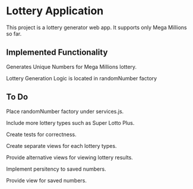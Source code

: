 # Lottery Application

This project is a lottery generator web app. It supports only Mega Millions so far.

## Implemented Functionality

Generates Unique Numbers for Mega Millions lottery.

Lottery Generation Logic is located in randomNumber factory

## To Do

Place randomNumber factory under services.js.

Include more lottery types such as Super Lotto Plus. 

Create tests for correctness.

Create separate views for each lottery types.

Provide alternative views for viewing lottery results.

Implement persitency to saved numbers.

Provide view for saved numbers.
